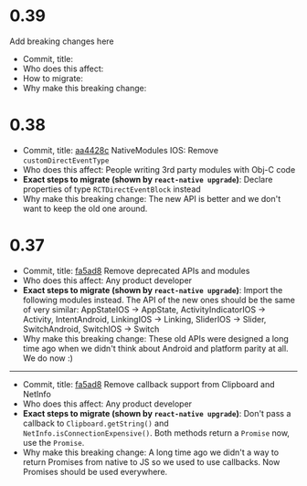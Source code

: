 # 0.39

Add breaking changes here

- Commit, title:
- Who does this affect:
- How to migrate:
- Why make this breaking change:

# 0.38

- Commit, title: [aa4428c](https://github.com/facebook/react-native/commit/aa4428cd132bb0d0dbc950b66d3b5f2a3c5b9322) NativeModules IOS: Remove `customDirectEventType`
- Who does this affect: People writing 3rd party modules with Obj-C code
- **Exact steps to migrate (shown by `react-native upgrade`)**: Declare properties of type `RCTDirectEventBlock` instead
- Why make this breaking change: The new API is better and we don't want to keep the old one around.

# 0.37

- Commit, title: [fa5ad8](https://github.com/facebook/react-native/commit/fa5ad85252be9e5e5a8f04d705463e7ba4cb85e3) Remove deprecated APIs and modules
- Who does this affect: Any product developer
- **Exact steps to migrate (shown by `react-native upgrade`)**: Import the following modules instead. The API of the new ones should be the same of very similar: AppStateIOS -> AppState, ActivityIndicatorIOS -> Activity, IntentAndroid, LinkingIOS -> Linking, SliderIOS -> Slider, SwitchAndroid, SwitchIOS -> Switch
- Why make this breaking change: These old APIs were designed a long time ago when we didn't think about Android and platform parity at all. We do now :)

---

- Commit, title: [fa5ad8](https://github.com/facebook/react-native/commit/fa5ad85252be9e5e5a8f04d705463e7ba4cb85e3) Remove callback support from Clipboard and NetInfo
- Who does this affect: Any product developer
- **Exact steps to migrate (shown by `react-native upgrade`)**: Don't pass a callback to `Clipboard.getString()` and `NetInfo.isConnectionExpensive()`. Both methods return a `Promise` now, use the `Promise`.
- Why make this breaking change: A long time ago we didn't a way to return Promises from native to JS so we used to use callbacks. Now Promises should be used everywhere.
